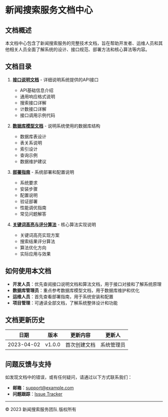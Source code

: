 # 新闻搜索服务文档中心

## 文档概述

本文档中心包含了新闻搜索服务的完整技术文档，旨在帮助开发者、运维人员和其他相关人员全面了解系统的设计、接口规范、部署方法和核心算法等内容。

## 文档目录

1. **[接口说明文档](接口说明文档.md)** - 详细说明系统提供的API接口
   - API基础信息介绍
   - 通用响应格式说明
   - 搜索接口详解
   - 计数接口详解
   - 接口调用示例代码

2. **[数据库模型文档](数据库模型文档.md)** - 说明系统使用的数据库结构
   - 数据库表设计
   - 表关系说明
   - 索引设计
   - 查询示例
   - 数据维护建议

3. **[部署指南](部署指南.md)** - 系统部署和配置说明
   - 系统要求
   - 安装步骤
   - 配置说明
   - 验证部署
   - 性能调优指南
   - 常见问题解答

4. **[关键词高亮与评分算法](关键词高亮与评分算法.md)** - 核心算法实现说明
   - 关键词高亮实现方案
   - 搜索结果评分算法
   - 算法优化方向
   - 实际应用与效果

## 如何使用本文档

- **开发人员**：优先查阅接口说明文档和算法文档，用于接口对接和了解系统原理
- **数据库管理员**：重点参考数据库模型文档，用于数据库维护和优化
- **运维人员**：首先查看部署指南，用于系统安装和配置
- **项目管理**：可通读全部文档，了解系统整体设计和功能

## 文档更新历史

| 日期 | 版本 | 更新内容 | 更新人 |
| ---- | ---- | -------- | ------ |
| 2023-04-02 | v1.0.0 | 首次创建文档 | 系统管理员 |

## 问题反馈与支持

如发现文档中的错误，或有任何疑问，请通过以下方式联系我们：

- **邮箱**：support@example.com
- **问题跟踪**：[Issue Tracker](https://github.com/windhood-jza/news-search-service/issues)

---

© 2023 新闻搜索服务团队 版权所有 